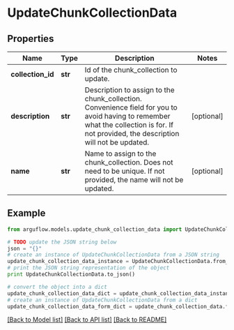 # UpdateChunkCollectionData


## Properties

Name | Type | Description | Notes
------------ | ------------- | ------------- | -------------
**collection_id** | **str** | Id of the chunk_collection to update. | 
**description** | **str** | Description to assign to the chunk_collection. Convenience field for you to avoid having to remember what the collection is for. If not provided, the description will not be updated. | [optional] 
**name** | **str** | Name to assign to the chunk_collection. Does not need to be unique. If not provided, the name will not be updated. | [optional] 

## Example

```python
from arguflow.models.update_chunk_collection_data import UpdateChunkCollectionData

# TODO update the JSON string below
json = "{}"
# create an instance of UpdateChunkCollectionData from a JSON string
update_chunk_collection_data_instance = UpdateChunkCollectionData.from_json(json)
# print the JSON string representation of the object
print UpdateChunkCollectionData.to_json()

# convert the object into a dict
update_chunk_collection_data_dict = update_chunk_collection_data_instance.to_dict()
# create an instance of UpdateChunkCollectionData from a dict
update_chunk_collection_data_form_dict = update_chunk_collection_data.from_dict(update_chunk_collection_data_dict)
```
[[Back to Model list]](../README.md#documentation-for-models) [[Back to API list]](../README.md#documentation-for-api-endpoints) [[Back to README]](../README.md)


